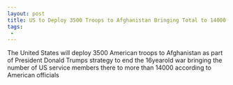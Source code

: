 ```yaml
---
layout: post
title: US to Deploy 3500 Troops to Afghanistan Bringing Total to 14000
tags:
 -
---
```

The United States will deploy 3500 American troops to Afghanistan as part of President Donald Trumps strategy to end the 16yearold war bringing the number of US service members there to more than 14000 according to American officials
